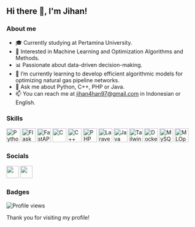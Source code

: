 ## Hi there 👋, I'm Jihan!
<!--Hi there![](https://user-images.githubusercontent.com/18350557/176309783-0785949b-9127-417c-8b55-ab5a4333674e.gif), I'm Jihan Fadila!
============================================================================================================================== -->

### About me
- 🎓 Currently studying at Pertamina University.
- 🔬 Interested in Machine Learning and Optimization Algorithms and Methods.
- 📊 Passionate about data-driven decision-making.
- 🌱 I’m currently learning to develop efficient algorithmic models for optimizing natural gas pipeline networks.
- 💬 Ask me about Python, C++, PHP or Java.
- 📫 You can reach me at [jihan4han97@gmail.com](mailto:jihan4han97@gmail.com) in Indonesian or English.

### Skills

<p align="left">
<a href="https://www.python.org/" target="_blank" rel="noreferrer" style="text-decoration: none; display: inline-block;">
  <img src="https://raw.githubusercontent.com/danielcranney/readme-generator/main/public/icons/skills/python-colored.svg" width="36" height="36" alt="Python" />
</a>
<a href="https://flask.palletsprojects.com/en/2.3.x/" target="_blank" rel="noreferrer" style="text-decoration: none; display: inline-block;">
  <img src="https://raw.githubusercontent.com/danielcranney/readme-generator/main/public/icons/skills/flask-colored.svg" width="36" height="36" alt="Flask" />
</a>
<a href="https://fastapi.tiangolo.com/" target="_blank" rel="noreferrer" style="text-decoration: none; display: inline-block;">
  <img src="https://raw.githubusercontent.com/danielcranney/readme-generator/main/public/icons/skills/fastapi-colored.svg" width="36" height="36" alt="FastAPI" />
</a>
<a href="https://docs.microsoft.com/en-us/cpp/?view=msvc-170" target="_blank" rel="noreferrer" style="text-decoration: none; display: inline-block;">
  <img src="https://raw.githubusercontent.com/danielcranney/readme-generator/main/public/icons/skills/c-colored.svg" width="36" height="36" alt="C" />
</a>
<a href="https://isocpp.org/" target="_blank" rel="noreferrer" style="text-decoration: none; display: inline-block;">
  <img src="https://raw.githubusercontent.com/danielcranney/readme-generator/main/public/icons/skills/cplusplus-colored.svg" width="36" height="36" alt="C++" />
</a>
<a href="https://www.php.net/" target="_blank" rel="noreferrer" style="text-decoration: none; display: inline-block;">
  <img src="https://raw.githubusercontent.com/danielcranney/readme-generator/main/public/icons/skills/php-colored.svg" width="36" height="36" alt="PHP" />
</a>
<a href="https://laravel.com/" target="_blank" rel="noreferrer" style="text-decoration: none; display: inline-block;">
  <img src="https://raw.githubusercontent.com/danielcranney/readme-generator/main/public/icons/skills/laravel-colored.svg" width="36" height="36" alt="Laravel" />
</a>
<a href="https://www.oracle.com/java/" target="_blank" rel="noreferrer" style="text-decoration: none; display: inline-block;">
  <img src="https://raw.githubusercontent.com/danielcranney/readme-generator/main/public/icons/skills/java-colored.svg" width="36" height="36" alt="Java" />
</a>
<a href="https://tailwindcss.com/" target="_blank" rel="noreferrer" style="text-decoration: none; display: inline-block;">
  <img src="https://raw.githubusercontent.com/danielcranney/readme-generator/main/public/icons/skills/tailwindcss-colored.svg" width="36" height="36" alt="TailwindCSS" />
</a>
<a href="https://www.docker.com/" target="_blank" rel="noreferrer" style="text-decoration: none; display: inline-block;">
  <img src="https://raw.githubusercontent.com/danielcranney/readme-generator/main/public/icons/skills/docker-colored.svg" width="36" height="36" alt="Docker" />
</a>
<a href="https://www.mysql.com/" target="_blank" rel="noreferrer" style="text-decoration: none; display: inline-block;">
  <img src="https://raw.githubusercontent.com/danielcranney/readme-generator/main/public/icons/skills/mysql-colored.svg" width="36" height="36" alt="MySQL" />
</a>
<a href="https://ml-ops.org/" target="_blank" rel="noreferrer" style="text-decoration: none; display: inline-block;">
  <img src="https://raw.githubusercontent.com/danielcranney/readme-generator/main/public/icons/skills/tensorflow-colored.svg" width="36" height="36" alt="MLOps" />
</a>
</p>

### Socials

<p align="left"> 
  <a href="https://www.github.com/Jihan97ux" target="_blank" rel="noreferrer" style="text-decoration: none; display: inline-block;">
    <img src="https://raw.githubusercontent.com/danielcranney/readme-generator/main/public/icons/socials/github.svg" width="32" height="32" />
  </a> 
  <a href="https://www.linkedin.com/in/jihan-fadila/" target="_blank" rel="noreferrer" style="text-decoration: none; display: inline-block;">
    <img src="https://raw.githubusercontent.com/danielcranney/readme-generator/main/public/icons/socials/linkedin.svg" width="32" height="32" />
  </a>
</p>

### Badges

![Profile views](https://komarev.com/ghpvc/?username=Jihan97ux&color=brightgreen)

Thank you for visiting my profile!
